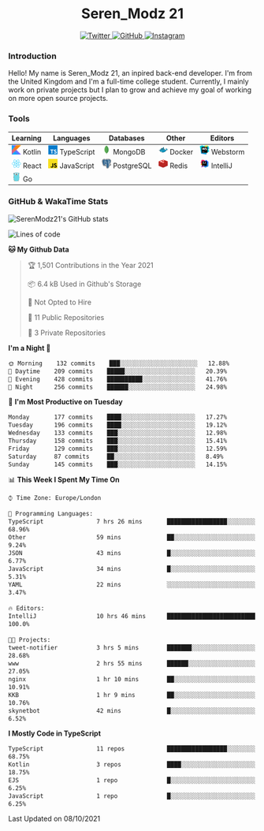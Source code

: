 <div align="center">
  <h1>Seren_Modz 21</h1>
  <a href="https://twitter.com/SerenModz21">
    <img alt="Twitter" src="https://img.shields.io/badge/twitter%20-%231DA1F2.svg?&style=for-the-badge&logo=Twitter&logoColor=white">
  </a>
  <a href="https://github.com/SerenModz21">
    <img alt="GitHub" src="https://img.shields.io/badge/github%20-%23121011.svg?&style=for-the-badge&logo=github&logoColor=white">
  </a>
  <a href="https://www.instagram.com/serenmodz21">
    <img alt="Instagram" src="https://img.shields.io/badge/instagram%20-%23E4405F.svg?&style=for-the-badge&logo=Instagram&logoColor=white">
  </a>
</div>

### Introduction

Hello! My name is Seren_Modz 21, an inpired back-end developer. I'm from the United Kingdom and I'm a full-time college student. Currently, I mainly work on private projects but I plan to grow and achieve my goal of working on more open source projects. 

### Tools

 **Learning**                                        | **Languages**                                               | **Databases**                                               | **Other**                                           | **Editors**                                                  
-----------------------------------------------------|-------------------------------------------------------------|-------------------------------------------------------------|-----------------------------------------------------|--------------------------------------------------------------
 <img width="19px" src="./assets/kotlin.svg"> Kotlin | <img width="19px" src="./assets/typescript.svg"> TypeScript | <img width="19px" src="./assets/mongodb.svg"> MongoDB       | <img width="19px" src="./assets/docker.svg"> Docker | <img width="19px" src="./assets/webstorm.svg"> Webstorm      
 <img width="19px" src="./assets/react.svg"> React   | <img width="19px" src="./assets/javascript.svg"> JavaScript | <img width="19px" src="./assets/postgresql.svg"> PostgreSQL | <img width="19px" src="./assets/redis.svg"> Redis   | <img width="19px" src="./assets/intellij-idea.svg"> IntelliJ
 <img width="19px" src="./assets/go.svg"> Go         |                                                             |                                                             |                                                     |                                                                                                               

### GitHub & WakaTime Stats

![SerenModz21's GitHub stats](https://github-readme-stats.vercel.app/api?username=SerenModz21&show_icons=true&theme=dark)

<!--START_SECTION:waka-->
![Lines of code](https://img.shields.io/badge/From%20Hello%20World%20I%27ve%20Written-37007%20lines%20of%20code-blue)

**🐱 My Github Data** 

> 🏆 1,501 Contributions in the Year 2021
 > 
> 📦 6.4 kB Used in Github's Storage 
 > 
> 🚫 Not Opted to Hire
 > 
> 📜 11 Public Repositories 
 > 
> 🔑 3 Private Repositories  
 > 
**I'm a Night 🦉** 

```text
🌞 Morning    132 commits    ███░░░░░░░░░░░░░░░░░░░░░░   12.88% 
🌆 Daytime    209 commits    █████░░░░░░░░░░░░░░░░░░░░   20.39% 
🌃 Evening    428 commits    ██████████░░░░░░░░░░░░░░░   41.76% 
🌙 Night      256 commits    ██████░░░░░░░░░░░░░░░░░░░   24.98%

```
📅 **I'm Most Productive on Tuesday** 

```text
Monday       177 commits    ████░░░░░░░░░░░░░░░░░░░░░   17.27% 
Tuesday      196 commits    ████░░░░░░░░░░░░░░░░░░░░░   19.12% 
Wednesday    133 commits    ███░░░░░░░░░░░░░░░░░░░░░░   12.98% 
Thursday     158 commits    ███░░░░░░░░░░░░░░░░░░░░░░   15.41% 
Friday       129 commits    ███░░░░░░░░░░░░░░░░░░░░░░   12.59% 
Saturday     87 commits     ██░░░░░░░░░░░░░░░░░░░░░░░   8.49% 
Sunday       145 commits    ███░░░░░░░░░░░░░░░░░░░░░░   14.15%

```


📊 **This Week I Spent My Time On** 

```text
⌚︎ Time Zone: Europe/London

💬 Programming Languages: 
TypeScript               7 hrs 26 mins       █████████████████░░░░░░░░   68.96% 
Other                    59 mins             ██░░░░░░░░░░░░░░░░░░░░░░░   9.24% 
JSON                     43 mins             █░░░░░░░░░░░░░░░░░░░░░░░░   6.77% 
JavaScript               34 mins             █░░░░░░░░░░░░░░░░░░░░░░░░   5.31% 
YAML                     22 mins             ░░░░░░░░░░░░░░░░░░░░░░░░░   3.47%

🔥 Editors: 
IntelliJ                 10 hrs 46 mins      █████████████████████████   100.0%

🐱‍💻 Projects: 
tweet-notifier           3 hrs 5 mins        ███████░░░░░░░░░░░░░░░░░░   28.68% 
www                      2 hrs 55 mins       ██████░░░░░░░░░░░░░░░░░░░   27.05% 
nginx                    1 hr 10 mins        ██░░░░░░░░░░░░░░░░░░░░░░░   10.91% 
KKB                      1 hr 9 mins         ██░░░░░░░░░░░░░░░░░░░░░░░   10.76% 
skynetbot                42 mins             █░░░░░░░░░░░░░░░░░░░░░░░░   6.52%

```

**I Mostly Code in TypeScript** 

```text
TypeScript               11 repos            █████████████████░░░░░░░░   68.75% 
Kotlin                   3 repos             ████░░░░░░░░░░░░░░░░░░░░░   18.75% 
EJS                      1 repo              █░░░░░░░░░░░░░░░░░░░░░░░░   6.25% 
JavaScript               1 repo              █░░░░░░░░░░░░░░░░░░░░░░░░   6.25%

```



 Last Updated on 08/10/2021
<!--END_SECTION:waka-->
